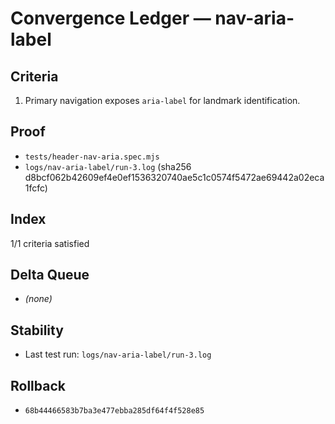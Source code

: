 # Convergence Ledger — nav-aria-label

## Criteria
1. Primary navigation exposes `aria-label` for landmark identification.

## Proof
- `tests/header-nav-aria.spec.mjs`
- `logs/nav-aria-label/run-3.log` (sha256 d8bcf062b42609ef4e0ef1536320740ae5c1c0574f5472ae69442a02eca1fcfc)

## Index
1/1 criteria satisfied

## Delta Queue
- *(none)*

## Stability
- Last test run: `logs/nav-aria-label/run-3.log`

## Rollback
- `68b44466583b7ba3e477ebba285df64f4f528e85`
